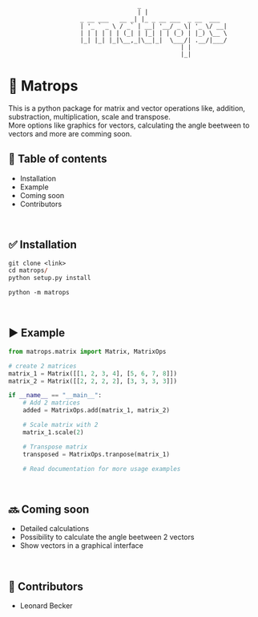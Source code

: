 ```
                                    _                       
                                    | |                      
                    _ __ ___   __ _| |_ _ __ ___  _ __  ___ 
                    | '_ ` _ \ / _` | __| '__/ _ \| '_ \/ __|
                    | | | | | | (_| | |_| | | (_) | |_) \__ \
                    |_| |_| |_|\__,_|\__|_|  \___/| .__/|___/
                                                | |        
                                                |_|        
```

# :1234: Matrops

This is a python package for matrix and vector operations like, addition, substraction, multiplication, scale and transpose. <br>
More options like graphics for vectors, calculating the angle beetween to vectors and more are comming soon. 
<br>

## :scroll: Table of contents 

- Installation 
- Example
- Coming soon
- Contributors

<br>

## :white_check_mark: Installation 

```ps
git clone <link>
cd matrops/
python setup.py install
```

```ps
python -m matrops
```

<br>

## :arrow_forward: Example

```py
from matrops.matrix import Matrix, MatrixOps

# create 2 matrices
matrix_1 = Matrix([[1, 2, 3, 4], [5, 6, 7, 8]])
matrix_2 = Matrix([[2, 2, 2, 2], [3, 3, 3, 3]])

if __name__ == "__main__":
    # Add 2 matrices 
    added = MatrixOps.add(matrix_1, matrix_2)

    # Scale matrix with 2
    matrix_1.scale(2)

    # Transpose matrix 
    transposed = MatrixOps.tranpose(matrix_1)

    # Read documentation for more usage examples 
```
<br>

## :soon: Coming soon 

- Detailed calculations
- Possibility to calculate the angle beetween 2 vectors
- Show vectors in a graphical interface

<br>


## :busts_in_silhouette: Contributors

- Leonard Becker
